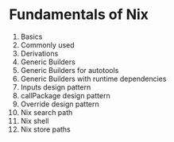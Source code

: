 # Fundamentals of Nix

1. Basics
2. Commonly used
3. Derivations
4. Generic Builders
5. Generic Builders for autotools
6. Generic Builders with runtime dependencies
7. Inputs design pattern
8. callPackage design pattern
9. Override design pattern
10. Nix search path
11. Nix shell
12. Nix store paths

